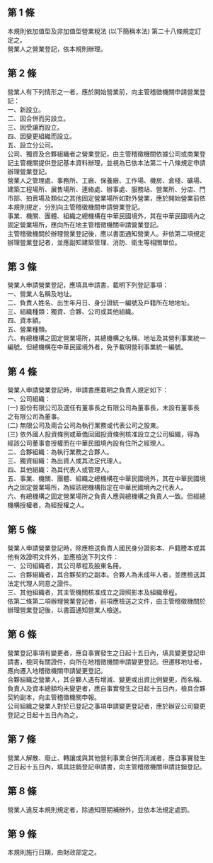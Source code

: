 第 1 條
-------
本規則依加值型及非加值型營業稅法 (以下簡稱本法) 第二十八條規定訂  
定之。  
營業人之營業登記，依本規則辦理。

第 2 條
-------
營業人有下列情形之一者，應於開始營業前，向主管稽徵機關申請營業登  
記：  
一、新設立。  
二、因合併而另設立。  
三、因受讓而設立。  
四、因變更組織而設立。  
五、設立分公司。  
公司、獨資及合夥組織者之營業登記，由主管稽徵機關依據公司或商業登  
記主管機關提供登記基本資料辦理，並視為已依本法第二十八條規定申請  
辦理營業登記。  
營業人之管理處、事務所、工廠、保養廠、工作場、機房、倉棧、礦場、  
建築工程場所、展售場所、連絡處、辦事處、服務站、營業所、分店、門  
市部、拍賣場及類似之其他固定營業場所如對外營業，應於開始營業前依  
本規則規定，分別向主管稽徵機關申請營業登記。  
事業、機關、團體、組織之總機構在中華民國境外，其在中華民國境內之  
固定營業場所，應向所在地主管稽徵機關申請營業登記。  
主管稽徵機關於辦理營業登記後，應以書面通知營業人。非依第二項規定  
辦理營業登記者，並應副知建築管理、消防、衛生等相關單位。

第 3 條
-------
營業人申請營業登記，應填具申請書，載明下列登記事項：  
一、營業人名稱及地址。  
二、負責人姓名、出生年月日、身分證統一編號及戶籍所在地地址。  
三、組織種類：獨資、合夥、公司或其他組織。  
四、資本額。  
五、營業種類。  
六、有總機構之固定營業場所，其總機構之名稱、地址及其營利事業統一  
    編號。但總機構在中華民國境外者，免予載明營利事業統一編號。

第 4 條
-------
營業人申請營業登記時，申請書應載明之負責人規定如下：  
一、公司組織：  
 (一) 股份有限公司及選任有董事長之有限公司為董事長，未設有董事長  
      之有限公司為董事。  
 (二) 無限公司及兩合公司為執行業務或代表公司之股東。  
 (三) 依外國人投資條例或華僑回國投資條例核准設立之公司組織，得為  
      經該公司董事會授權而在中華民國境內設有住所之經理人。  
二、合夥組織：為執行業務之合夥人。  
三、獨資組織：為出資人或其法定代理人。  
四、其他組織：為其代表人或管理人。  
五、事業、機關、團體、組織之總機構在中華民國境外，其在中華民國境  
    內之固定營業場所，為經該總機構指定在中華民國境內之代表人。  
六、有總機構之固定營業場所之負責人應與總機構之負責人一致。但經總  
    機構授權者，為經授權之人。

第 5 條
-------
營業人申請營業登記時，除應檢送負責人國民身分證影本、戶籍謄本或其  
他有效證明文件外，並應檢送下列文件：  
一、公司組織者，其公司章程及股東名冊。  
二、合夥組織者，其合夥契約之副本。合夥人為未成年人者，並應檢送其  
    法定代理人同意之證件。  
三、其他組織者，其主管機關核准成立之證照影本及組織章程。  
依第二條第二項辦理營業登記者，前項應檢送之文件，由主管稽徵機關於  
辦理營業登記後，以書面通知營業人檢送。

第 6 條
-------
營業登記事項有變更者，應自事實發生之日起十五日內，填具變更登記申  
請書，檢同有關證件，向所在地稽徵機關申請變更登記。但遷移地址者，  
應向遷入地稽徵機關申請變更登記。  
合夥組織之營業人，其合夥人遇有增減、變更或出資比例變更，而名稱、  
負責人及資本總額均未變更者，應自事實發生之日起十五日內，檢具合夥  
契約副本，向主管稽徵機關申報。  
公司組織之營業人對於已登記之事項申請變更登記者，應於辦妥公司變更  
登記之日起十五日內為之。

第 7 條
-------
營業人解散、廢止、轉讓或與其他營利事業合併而消滅者，應自事實發生  
之日起十五日內，填具註銷登記申請書，向主管稽徵機關申請註銷登記。

第 8 條
-------
營業人違反本規則規定者，除通知限期補辦外，並依本法規定處罰。

第 9 條
-------
本規則施行日期，由財政部定之。

